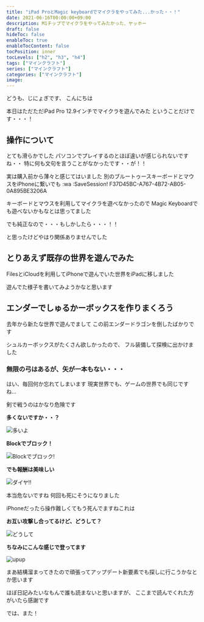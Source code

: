 ```yaml
---
title: "iPad ProとMagic keyboardでマイクラをやってみた...かった・・！"
date: 2021-06-16T00:00:00+09:00
description: M1チップでマイクラをやってみたかった、ヤッホー
draft: false
hideToc: false
enableToc: true
enableTocContent: false
tocPosition: inner
tocLevels: ["h2", "h3", "h4"]
tags: ["マインクラフト"]
series: ["マインクラフト"]
categories: ["マインクラフト"]
image:
---
```


どうも、じにょぎです、
こんにちは

本日はただただiPad Pro 12.9インチでマイクラを遊んでみた
ということだけです・・・！

## 操作について

とても滑らかでした
パソコンでプレイするのとほぼ違いが感じられないですね・・
特に何も文句を言うことがなかったです・・が！！

実は購入前から薄々と感じてはいました
別のブルートゥースキーボードとマウスをiPhoneに繋いでも
:wa
:SaveSession! F37D45BC-A767-4B72-AB05-0A895BE3206A


キーボードとマウスを利用してマイクラを遊べなかったので
Magic Keyboardでも遊べないかもなとは思ってました

でも純正なので・・・もしかしたら・・・！！

と思ったけどやはり関係ありませんでした

## とりあえず既存の世界を遊んでみた

FilesとiCloudを利用してiPhoneで遊んでいた世界をiPadに移しました

遊んでた様子を書いてみようかなと思います

## エンダーでしゅるかーボックスを作りまくろう

去年から新たな世界で遊んでまして
この前エンダードラゴンを倒したばかりです

シュルカーボックスがたくさん欲しかったので、
フル装備して探検に出かけました

### 無限の弓はあるが、矢が一本もない・・・

はい、毎回何か忘れてしまいます
現実世界でも、ゲームの世界でも同じですね…

剣で戦うのはかなり危険です

**多くないですか・・？**

![多いよ](/mc20210616/0.jpeg)

**Blockでブロック！**

![Blockでブロック!](/mc20210616/1.jpeg)

**でも報酬は美味しい**

![ダイヤ!!](/mc20210616/2.jpeg)


本当危ないですね
何回も死にそうになりました

iPhoneだったら操作難しくてもう死んでますねこれは

**お互い攻撃し合ってるけど、どうして？**

![どうして](manysh.gif)

**ちなみにこんな感じで登ってます**

![upup](upup.gif)


まあ結構溜まってきたので頑張ってアップデート新要素でも探しに行こうかなとか思います

ほぼ日記みたいなもんで誰も読まないと思いますが、
ここまで読んでくれた方がいたら感謝です

では、また！
